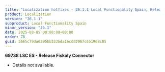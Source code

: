 ```yaml
---
title: "Localization hotfixes - 26.1.1 Local Functionality Spain, Release date August 5, 2025 - Hotfixes"
product: Localization
version: "26.1.1"
subproduct: Local Functionality Spain
minor_version: "26.1"
date: 2025-08-05 00:00:00+00:00
order: 78
guid: 2665c79da6295bb233bda16cd02967c6b1968c05
---
```


<strong>69738 LSC ES - Release Fiskaly Connector</strong>
<ul><li>Details not available.</li></ul>
